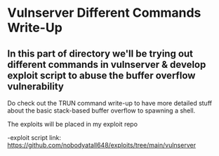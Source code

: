 # Vulnserver Different Commands Write-Up

## In this part of directory we'll be trying out different commands in vulnserver & develop exploit script to abuse the buffer overflow vulnerability

Do check out the TRUN command write-up to have more detailed stuff about the basic stack-based buffer overflow to spawning a shell.

The exploits will be placed in my exploit repo

-exploit script link: https://github.com/nobodyatall648/exploits/tree/main/vulnserver
